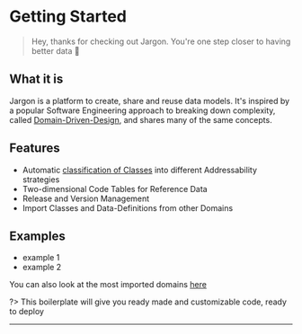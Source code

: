 # Getting Started 

> Hey, thanks for checking out Jargon. You're one step closer to having better data :tada:


## What it is 

Jargon is a platform to create, share and reuse data models. It's inspired by a popular Software Engineering approach to breaking down complexity, called  [Domain-Driven-Design](https://en.m.wikipedia.org/wiki/Domain-driven_design), and shares many of the same concepts.


## Features
- Automatic [classification of Classes](/pages/language?id=colours-and-class-types) into different Addressability strategies 
- Two-dimensional Code Tables for Reference Data 
- Release and Version Management
- Import Classes and Data-Definitions from other Domains


## Examples

- example 1
- example 2

You can also look at the most imported domains [here](https://jargon.sh/browse)


?> This boilerplate will give you ready made and customizable code, ready to deploy


---

